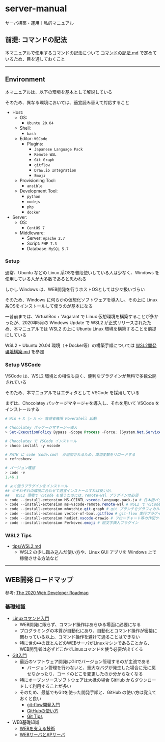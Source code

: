 # server-manual

サーバ構築・運用｜私的マニュアル

## 前提: コマンドの記法

本マニュアルで使用するコマンドの記法について [コマンドの記法.md](./コマンドの記法.md) で定めているため、目を通しておくこと

***

## Environment

本マニュアルは、以下の環境を基本として解説している

そのため、異なる環境においては、適宜読み替えて対応すること

- Host:
    - OS:
        - `Ubuntu 20.04`
    - Shell:
        - `bash`
    - Editor: `VSCode`
        - Plugins:
            - `Japanese Language Pack`
            - `Remote WSL`
            - `Git Graph`
            - `gitflow`
            - `Draw.io Integration`
            - `Emoji`
    - Provisioning Tool:
        - `ansible`
    - Development Tool:
        - `python`
        - `nodejs`
        - `php`
        - `docker`
- Server:
    - OS:
        - `CentOS 7`
    - Middleware:
        - Server: `Apache 2.7`
        - Script: `PHP 7.3`
        - Database: `MySQL 5.7`

### Setup
通常、Ubuntu などの Linux 系OSを普段使いしている人は少なく、Windows を使用している人が大多数であると思われる

しかし Windows は、WEB開発を行うホストOSとしては少々扱いづらい

そのため、Windows に何らかの仮想化ソフトウェアを導入し、その上に Linux 系OSをインストールして使うのが基本になる

一昔前までは、VirtualBox + Vagarant で Linux 仮想環境を構築することが多かったが、2020年5月の Windows Update で WSL2 が正式リリースされたため、本マニュアルでは WSL2 の上に Ubuntu Linux 環境を構築することを前提にしている

WSL2 + Ubuntu 20.04 環境（＋Docker等）の構築手順については [WSL2開発環境構築.md](./WSL2開発環境構築.md) を参照

### Setup VSCode
VSCode は、WSL2 環境との相性も良く、便利なプラグインが無料で多数公開されている

そのため、本マニュアルではエディタとして VSCode を採用している

まずは、Chocolatey パッケージマネージャを導入し、それを用いて VSCode をインストールする

```powershell
# Win + X |> A => 管理者権限 PowerShell 起動

# Chocolatey パッケージマネージャ導入
> Set-ExecutionPolicy Bypass -Scope Process -Force; [System.Net.ServicePointManager]::SecurityProtocol = [System.Net.ServicePointManager]::SecurityProtocol -bor 3072; iex ((New-Object System.Net.WebClient).DownloadString('https://chocolatey.org/install.ps1'))

# Chocolatey で VSCode インストール
> choco install -y vscode

# PATH に code（code.cmd） が追加されるため、環境変数をリロードする
> refreshenv

# バージョン確認
> code -v
1.46.1

# よく使うプラグインをインストール
## ※それぞれの環境に合わせて適宜インストールすれば良いが、
##   WSL2 環境で VSCode を使うためには、remote-wsl プラグインは必須
> code --install-extension MS-CEINTL.vscode-language-pack-ja # 日本語パッケージ
> code --install-extension ms-vscode-remote.remote-wsl # WSL2 で VSCode を起動するためのプラグイン
> code --install-extension mhutchie.git-graph # git ブランチをグラフィカルに表示するプラグイン
> code --install-extension vector-of-bool.gitflow # git-flow 実行プラグイン
> code --install-extension hediet.vscode-drawio # フローチャート等の作図ツール
> code --install-extension Perkovec.emoji # 絵文字挿入プラグイン
```

### WSL2 Tips
- [tips/WSL2.md](./tips/WSL2.md)
    - WSL2 の少し踏み込んだ使い方や、Linux GUI アプリを Windows 上で稼働させる方法など

***

## WEB開発 ロードマップ

参考: [The 2020 Web Developer Roadmap](https://levelup.gitconnected.com/the-2020-web-developer-roadmap-76503ddfb327#f309)

### 基礎知識
- [Linuxコマンド入門](./01-basic/Linuxコマンド入門/README.md)
    - WEB開発に限らず、コマンド操作はあらゆる場面に必要になる
    - プログラミングの本質が自動化にあり、自動化とコマンド操作が密接に関わっている以上、コマンド操作を避けて通ることはできない
    - 特に世の中のほとんどのWEBサーバがLinuxマシンであることから、WEB開発者は必ずどこかでLinuxコマンドを使う必要が出てくる
- [Git入門](./01-basic/Git入門/README.md)
    - 最近のソフトウェア開発はGitでバージョン管理するのが主流である
        - バージョン管理を行わないと、重大なバグが発生した場合に元に戻せなかったり、コードのどこを変更したのか分からなくなる
    - 特にオープンソースソフトウェアは大抵の場合 GitHub からダウンロードして利用することが多い
    - そのため、最低でもGitを使った開発手順と、GitHub の使い方は覚えておくと良い
        - [git-flow開発入門](./01-basic/Git入門/git-flow.md)
        - [GitHubの使い方](./01-basic/Git入門/GitHub.md)
        - [Git Tips](./01-basic/Git入門/Tips.md)
- WEB基礎知識
    - [WEBを支える技術](./01-basic/WEB/WEBを支える技術.md)
    - [WEBサーバとAPサーバ](./01-basic/WEB/WEBサーバとAPサーバ.md)
